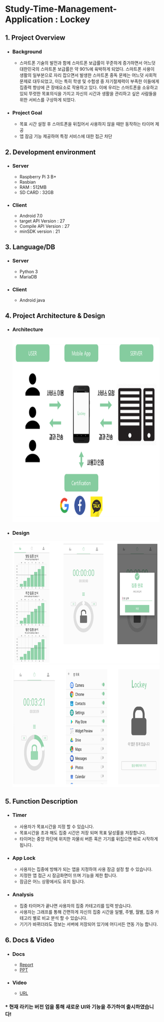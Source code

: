 # Study-Time-Management-Application : Lockey

## 1. Project Overview 
+ ### Background 
  * 스마트폰 기술의 발전과 함께 스마트폰 보급률이 꾸준하게 증가하면서 어느덧 대한민국의 스마트폰 보급률은 약 90%에 육박하게 되었다. 
  스마트폰 사용이 생활의 일부분으로 자리 잡으면서 발생한 스마트폰 중독 문제는 어느덧 사회적 문제로 대두되었고, 
  이는 특히 학생 및 수험생 중 자기절제력이 부족한 이들에게 집중력 향상에 큰 장애요소로 작용하고 있다. 
  이에 우리는 스마트폰을 소유하고 있되 뚜렷한 목표의식을 가지고 자신의 시간과 생활을 관리하고 싶은 사람들을 위한 서비스를 구상하게 되었다.

+ ### Project Goal
  - 목표 시간 설정 후 스마트폰을 뒤집어서 사용하지 않을 때만 동작하는 타이머 제공
  - 앱 잠금 기능 제공하여 특정 서비스에 대한 접근 차단
  
## 2. Development environment
+ ### Server
  * Raspberry Pi 3 B+
  * Rasbian
  * RAM : 512MB
  * SD CARD : 32GB
+ ### Client
  * Android 7.0
  * target API Version : 27
  * Compile API Version : 27
  * minSDK version : 21
  
## 3. Language/DB
+ ### Server
  * Python 3
  * MariaDB
+ ### Client
  * Android java
  
## 4. Project Architecture & Design
+ ### Architecture
   <img src="pic/Architecture.PNG" width="700" height="600">
+ ### Design
   <img src="pic/Design1.PNG" width="700" height="400">
   <img src="pic/Design2.PNG" width="700" height="400">

## 5. Function Description
+ ### Timer
  * 사용자가 목표시간을 지정 할 수 있습니다.
  * 목표시간을 초과 해도 집중 시간은 저장 되며 목표 달성률을 저장합니다.
  * 타이머는 중앙 하단에 위치한 자물쇠 버튼 혹은 기기를 뒤집으면 바로 시작하게 됩니다.
+ ### App Lock
  * 사용자는 집중에 방해가 되는 앱을 지정하여 사용 잠금 설정 할 수 있습니다.
  * 지정한 앱 접근 시 잠금화면이 뜨며 기능을 제한 합니다.
  * 잠금은 어느 상황에서도 유지 됩니다.
+ ### Analysis
  * 집중 타이머가 끝나면 사용자의 집중 카테고리를 입력 받습니다.
  * 사용자는 그래프를 통해 간편하게 자신의 집중 시간을 일별, 주별, 월별, 집중 카테고리 별로 비교 분석 할 수 있습니다.
  * 기기가 바뀌더라도 정보는 서버에 저장되어 있기에 어디서든 연동 가능 합니다.

## 6. Docs & Video
+ ### Docs
  * [Report](docs/Report.hwp)
  * [PPT](docs/PPT.pdf)
+ ### Video
  * [URL](https://www.youtube.com/watch?v=lm0zOXoS0Ig&feature=youtu.be)
  
### * 현재 라키는 버전 업을 통해 새로운 UI와 기능을 추가하여 출시하였습니다! 
